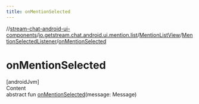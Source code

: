 ```yaml
---
title: onMentionSelected
---
```

//[stream-chat-android-ui-components](../../../../index.md)/[io.getstream.chat.android.ui.mention.list](../../index.md)/[MentionListView](../index.md)/[MentionSelectedListener](index.md)/[onMentionSelected](onMentionSelected.md)



# onMentionSelected  
[androidJvm]  
Content  
abstract fun [onMentionSelected](onMentionSelected.md)(message: Message)  



